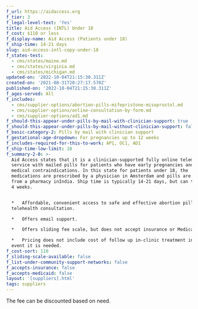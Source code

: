 ```yaml
---
f_url: https://aidaccess.org
f_tier: 3
f_legal-level-text: 'Yes'
title: Aid Access (INTL) Under 18
f_cost: $110 or less
f_display-name: Aid Access (Patients under 18)
f_ship-time: 14-21 days
slug: aid-access-intl-copy-under-18
f_states-test:
  - cms/states/maine.md
  - cms/states/virginia.md
  - cms/states/michigan.md
updated-on: '2022-10-04T21:15:30.311Z'
created-on: '2021-08-31T20:27:17.570Z'
published-on: '2022-10-04T21:15:30.311Z'
f_ages-served: All
f_includes:
  - cms/supplier-options/abortion-pills-mifepristone-misoprostol.md
  - cms/supplier-options/online-consultation-by-form.md
  - cms/supplier-options/ad1.md
f_should-this-appear-under-pills-by-mail-with-clinician-support: true
f_should-this-appear-under-pills-by-mail-without-clinician-support: false
f_basic-category-2: Pills by mail with clinician support
f_gestational-age-dropdown: For pregnancies up to 12 weeks
f_includes-required-for-this-to-work: AP1, OC1, AD1
f_ship-time-low-limit: 18
f_summary-2-0: >-
  Aid Access states that it is a clinician-supported fully online telemedicine
  service with mailed pills for patients who have early pregnancies and no
  medical contraindications. In this state for patients under 18, the
  medications are prescribed by a physician in Amsterdam and pills are mailed
  from a pharmacy inIndia. Ship time is typically 14-21 days, but can take up to
  4 weeks.


  *   Affordable, convenient access to safe and effective abortion pills through
  telehealth consultation.

  *   Offers email support.

  *   Offers sliding fee scale, but does not accept insurance or Medicaid.

  *   Pricing does not include cost of follow up in-clinic treatment in the rare
  event it is needed.
f_cost-sort: 110
f_sliding-scale-available: false
f_list-under-community-support-networks: false
f_accepts-insurance: false
f_accepts-medicaid: false
layout: '[suppliers].html'
tags: suppliers
---
```


The fee can be discounted based on need.
